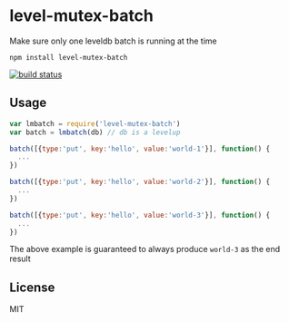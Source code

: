 # level-mutex-batch

Make sure only one leveldb batch is running at the time

```
npm install level-mutex-batch
```

[![build status](http://img.shields.io/travis/mafintosh/level-mutex-batch.svg?style=flat)](http://travis-ci.org/mafintosh/level-mutex-batch)

## Usage

``` js
var lmbatch = require('level-mutex-batch')
var batch = lmbatch(db) // db is a levelup

batch([{type:'put', key:'hello', value:'world-1'}], function() {
  ...
})

batch([{type:'put', key:'hello', value:'world-2'}], function() {
  ...
})

batch([{type:'put', key:'hello', value:'world-3'}], function() {
  ...
})
```

The above example is guaranteed to always produce `world-3` as the end result

## License

MIT
